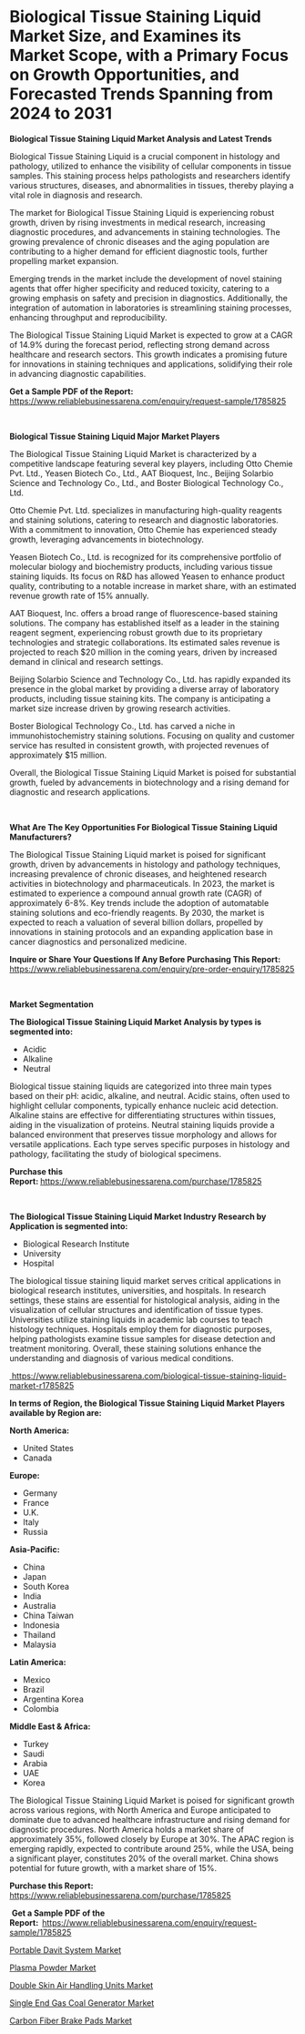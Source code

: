 <p><h1>Biological Tissue Staining Liquid Market Size, and Examines its Market Scope, with a Primary Focus on Growth Opportunities, and Forecasted Trends Spanning from 2024 to 2031</h1></p><p><strong>Biological Tissue Staining Liquid Market Analysis and Latest Trends</strong></p>
<p><p>Biological Tissue Staining Liquid is a crucial component in histology and pathology, utilized to enhance the visibility of cellular components in tissue samples. This staining process helps pathologists and researchers identify various structures, diseases, and abnormalities in tissues, thereby playing a vital role in diagnosis and research.</p><p>The market for Biological Tissue Staining Liquid is experiencing robust growth, driven by rising investments in medical research, increasing diagnostic procedures, and advancements in staining technologies. The growing prevalence of chronic diseases and the aging population are contributing to a higher demand for efficient diagnostic tools, further propelling market expansion.</p><p>Emerging trends in the market include the development of novel staining agents that offer higher specificity and reduced toxicity, catering to a growing emphasis on safety and precision in diagnostics. Additionally, the integration of automation in laboratories is streamlining staining processes, enhancing throughput and reproducibility.</p><p>The Biological Tissue Staining Liquid Market is expected to grow at a CAGR of 14.9% during the forecast period, reflecting strong demand across healthcare and research sectors. This growth indicates a promising future for innovations in staining techniques and applications, solidifying their role in advancing diagnostic capabilities.</p></p>
<p><strong>Get a Sample PDF of the Report:&nbsp;</strong> <a href="https://www.reliablebusinessarena.com/enquiry/request-sample/1785825?utm_campaign=1841&utm_medium=2&utm_source=Github&utm_content=ia&utm_term=19122024&utm_id=biological-tissue-staining-liquid">https://www.reliablebusinessarena.com/enquiry/request-sample/1785825</a></p>
<p>&nbsp;</p>
<p><strong>Biological Tissue Staining Liquid Major Market Players</strong></p>
<p><p>The Biological Tissue Staining Liquid Market is characterized by a competitive landscape featuring several key players, including Otto Chemie Pvt. Ltd., Yeasen Biotech Co., Ltd., AAT Bioquest, Inc., Beijing Solarbio Science and Technology Co., Ltd., and Boster Biological Technology Co., Ltd. </p><p>Otto Chemie Pvt. Ltd. specializes in manufacturing high-quality reagents and staining solutions, catering to research and diagnostic laboratories. With a commitment to innovation, Otto Chemie has experienced steady growth, leveraging advancements in biotechnology. </p><p>Yeasen Biotech Co., Ltd. is recognized for its comprehensive portfolio of molecular biology and biochemistry products, including various tissue staining liquids. Its focus on R&D has allowed Yeasen to enhance product quality, contributing to a notable increase in market share, with an estimated revenue growth rate of 15% annually.</p><p>AAT Bioquest, Inc. offers a broad range of fluorescence-based staining solutions. The company has established itself as a leader in the staining reagent segment, experiencing robust growth due to its proprietary technologies and strategic collaborations. Its estimated sales revenue is projected to reach $20 million in the coming years, driven by increased demand in clinical and research settings.</p><p>Beijing Solarbio Science and Technology Co., Ltd. has rapidly expanded its presence in the global market by providing a diverse array of laboratory products, including tissue staining kits. The company is anticipating a market size increase driven by growing research activities.</p><p>Boster Biological Technology Co., Ltd. has carved a niche in immunohistochemistry staining solutions. Focusing on quality and customer service has resulted in consistent growth, with projected revenues of approximately $15 million. </p><p>Overall, the Biological Tissue Staining Liquid Market is poised for substantial growth, fueled by advancements in biotechnology and a rising demand for diagnostic and research applications.</p></p>
<p>&nbsp;</p>
<p><strong>What Are The Key Opportunities For Biological Tissue Staining Liquid Manufacturers?</strong></p>
<p><p>The Biological Tissue Staining Liquid market is poised for significant growth, driven by advancements in histology and pathology techniques, increasing prevalence of chronic diseases, and heightened research activities in biotechnology and pharmaceuticals. In 2023, the market is estimated to experience a compound annual growth rate (CAGR) of approximately 6-8%. Key trends include the adoption of automatable staining solutions and eco-friendly reagents. By 2030, the market is expected to reach a valuation of several billion dollars, propelled by innovations in staining protocols and an expanding application base in cancer diagnostics and personalized medicine.</p></p>
<p><strong>Inquire or Share Your Questions If Any Before Purchasing This Report:</strong> <a href="https://www.reliablebusinessarena.com/enquiry/pre-order-enquiry/1785825?utm_campaign=1841&utm_medium=2&utm_source=Github&utm_content=ia&utm_term=19122024&utm_id=biological-tissue-staining-liquid">https://www.reliablebusinessarena.com/enquiry/pre-order-enquiry/1785825</a></p>
<p>&nbsp;</p>
<p><strong>Market Segmentation</strong></p>
<p><strong>The Biological Tissue Staining Liquid Market Analysis by types is segmented into:</strong></p>
<p><ul><li>Acidic</li><li>Alkaline</li><li>Neutral</li></ul></p>
<p><p>Biological tissue staining liquids are categorized into three main types based on their pH: acidic, alkaline, and neutral. Acidic stains, often used to highlight cellular components, typically enhance nucleic acid detection. Alkaline stains are effective for differentiating structures within tissues, aiding in the visualization of proteins. Neutral staining liquids provide a balanced environment that preserves tissue morphology and allows for versatile applications. Each type serves specific purposes in histology and pathology, facilitating the study of biological specimens.</p></p>
<p><strong>Purchase this Report:&nbsp;</strong><a href="https://www.reliablebusinessarena.com/purchase/1785825?utm_campaign=1841&utm_medium=2&utm_source=Github&utm_content=ia&utm_term=19122024&utm_id=biological-tissue-staining-liquid">https://www.reliablebusinessarena.com/purchase/1785825</a></p>
<p>&nbsp;</p>
<p><strong>The Biological Tissue Staining Liquid Market Industry Research by Application is segmented into:</strong></p>
<p><ul><li>Biological Research Institute</li><li>University</li><li>Hospital</li></ul></p>
<p><p>The biological tissue staining liquid market serves critical applications in biological research institutes, universities, and hospitals. In research settings, these stains are essential for histological analysis, aiding in the visualization of cellular structures and identification of tissue types. Universities utilize staining liquids in academic lab courses to teach histology techniques. Hospitals employ them for diagnostic purposes, helping pathologists examine tissue samples for disease detection and treatment monitoring. Overall, these staining solutions enhance the understanding and diagnosis of various medical conditions.</p></p>
<p><a href="https://www.reliablebusinessarena.com/biological-tissue-staining-liquid-market-r1785825?utm_campaign=1841&utm_medium=2&utm_source=Github&utm_content=ia&utm_term=19122024&utm_id=biological-tissue-staining-liquid">&nbsp;https://www.reliablebusinessarena.com/biological-tissue-staining-liquid-market-r1785825</a></p>
<p><strong>In terms of Region, the Biological Tissue Staining Liquid Market Players available by Region are:</strong></p>
<p>
    <p> <strong> North America: </strong>
        <ul>
            <li>United States</li>
            <li>Canada</li>
        </ul>
        </p> 
    <p> <strong> Europe: </strong>
        <ul>
            <li>Germany</li>
            <li>France</li>
            <li>U.K.</li>
            <li>Italy</li>
            <li>Russia</li>
        </ul>
        </p> 
    <p> <strong> Asia-Pacific: </strong>
        <ul>
            <li>China</li>
            <li>Japan</li>
            <li>South Korea</li>
            <li>India</li>
            <li>Australia</li>
            <li>China Taiwan</li>
            <li>Indonesia</li>
            <li>Thailand</li>
            <li>Malaysia</li>
        </ul>
        </p> 
    <p> <strong> Latin America: </strong>
        <ul>
            <li>Mexico</li>
            <li>Brazil</li>
            <li>Argentina Korea</li>
            <li>Colombia</li>
        </ul>
        </p> 
    <p> <strong> Middle East & Africa: </strong>
        <ul>
            <li>Turkey</li>
            <li>Saudi</li>
            <li>Arabia</li>
            <li>UAE</li>
            <li>Korea</li>
        </ul>
    </p>
    </p>
<p><p>The Biological Tissue Staining Liquid Market is poised for significant growth across various regions, with North America and Europe anticipated to dominate due to advanced healthcare infrastructure and rising demand for diagnostic procedures. North America holds a market share of approximately 35%, followed closely by Europe at 30%. The APAC region is emerging rapidly, expected to contribute around 25%, while the USA, being a significant player, constitutes 20% of the overall market. China shows potential for future growth, with a market share of 15%.</p></p>
<p><strong>Purchase this Report: </strong><a href="https://www.reliablebusinessarena.com/purchase/1785825?utm_campaign=1841&utm_medium=2&utm_source=Github&utm_content=ia&utm_term=19122024&utm_id=biological-tissue-staining-liquid">https://www.reliablebusinessarena.com/purchase/1785825</a></p>
<p>&nbsp;<strong>Get a Sample PDF of the Report:&nbsp;&nbsp;</strong><a href="https://www.reliablebusinessarena.com/enquiry/request-sample/1785825?utm_campaign=1841&utm_medium=2&utm_source=Github&utm_content=ia&utm_term=19122024&utm_id=biological-tissue-staining-liquid">https://www.reliablebusinessarena.com/enquiry/request-sample/1785825</a></p>
<p><strong></strong></p>
<p><p><a href="https://www.linkedin.com/pulse/exploring-portable-davit-system-market-dynamics-global-trends-d4trf?utm_campaign=1841&utm_medium=2&utm_source=Github&utm_content=ia&utm_term=19122024&utm_id=biological-tissue-staining-liquid">Portable Davit System Market</a></p><p><a href="https://www.linkedin.com/pulse/analysis-global-plasma-powder-market-present-landscape-prospects-qawuf?utm_campaign=1841&utm_medium=2&utm_source=Github&utm_content=ia&utm_term=19122024&utm_id=biological-tissue-staining-liquid">Plasma Powder Market</a></p><p><a href="https://www.linkedin.com/pulse/comprehensive-double-skin-air-handling-units-market-size-mqd5f?utm_campaign=1841&utm_medium=2&utm_source=Github&utm_content=ia&utm_term=19122024&utm_id=biological-tissue-staining-liquid">Double Skin Air Handling Units Market</a></p><p><a href="https://github.com/julyju69/Market-Research-Report-List-5/blob/main/single-end-gas-coal-generator-market.md?utm_campaign=1841&utm_medium=2&utm_source=Github&utm_content=ia&utm_term=19122024&utm_id=biological-tissue-staining-liquid">Single End Gas Coal Generator Market</a></p><p><a href="https://www.linkedin.com/pulse/carbon-fiber-brake-pads-market-analysis-trends-share-sales-4q11f?utm_campaign=1841&utm_medium=2&utm_source=Github&utm_content=ia&utm_term=19122024&utm_id=biological-tissue-staining-liquid">Carbon Fiber Brake Pads Market</a></p></p>